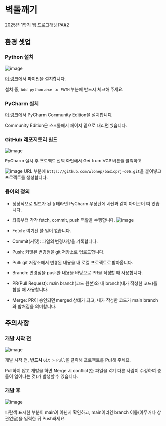 # 벽돌깨기
2025년 1학기 웹 프로그래밍 PA#2

## 환경 셋업
### Python 설치
![image](https://github.com/user-attachments/assets/8370d332-fcf3-4ba0-850d-f393e86de095)

[이 링크](https://www.python.org/ftp/python/3.13.2/python-3.13.2-amd64.exe)에서 파이썬을 설치합니다.

설치 중, `Add python.exe to PATH` 부분에 반드시 체크해 주세요.


### PyCharm 설치
[이 링크](https://www.jetbrains.com/pycharm/download/?section=windows)에서 PyCharm Community Edition을 설치합니다.

Community Edition은 스크롤해서 페이지 밑으로 내리면 있습니다.


### GitHub 레포지토리 빌드
![image](https://github.com/user-attachments/assets/e990a0ff-db62-44b4-b851-3e1651328375)

PyCharm 설치 후 프로젝트 선택 화면에서 Get from VCS 버튼을 클릭하고

![image](https://github.com/user-attachments/assets/955396ce-5a43-47ba-8d87-eb42cdd48ca0)
URL 부분에 `https://github.com/wlonep/basicprj-c06.git`을 붙여넣고 프로젝트를 생성합니다.


### 용어의 정의
- 정상적으로 빌드가 된 상태라면 PyCharm 우상단에 사진과 같이 아이콘이 떠 있습니다.
- 좌측부터 각각 fetch, commit, push 역할을 수행합니다.
![image](https://github.com/user-attachments/assets/7f825393-71be-475a-971f-c180559ce8fc)

- Fetch: 여기선 쓸 일이 없습니다.
- Commit(커밋): 파일의 변경사항을 기록합니다.
- Push: 커밋된 변경점을 git 저장소로 업로드합니다.
- Pull: git 저장소에서 변경된 내용을 내 로컬 프로젝트로 받아옵니다.
- Branch: 변경점을 push한 내용을 바탕으로 PR을 작성할 때 사용합니다.
- PR(Pull Request): main branch(코드 원본)와 내 branch(내가 작성한 코드)를 합칠 때 사용합니다.
- Merge: PR이 승인되면 merged 상태가 되고, 내가 작성한 코드가 main branch와 합쳐짐을 의미합니다.

## 주의사항

### 개발 시작 전
![image](https://github.com/user-attachments/assets/232d488c-20cb-4c5c-951c-f4de0622eb5e)

개발 시작 전, **반드시** `Git > Pull`을 클릭해 프로젝트를 Pull해 주세요.

Pull하지 않고 개발을 하면 Merge 시 conflict(한 파일을 각기 다른 사람이 수정하여 충돌이 일어나는 것)가 발생할 수 있습니다.

### 개발 후
![image](https://github.com/user-attachments/assets/7bc06bee-7915-4e70-95ab-269487e21eb3)

파란색 표시한 부분이 main이 아닌지 확인하고, main이라면 branch 이름(아무거나 상관없음)을 입력한 뒤 Push하세요.

